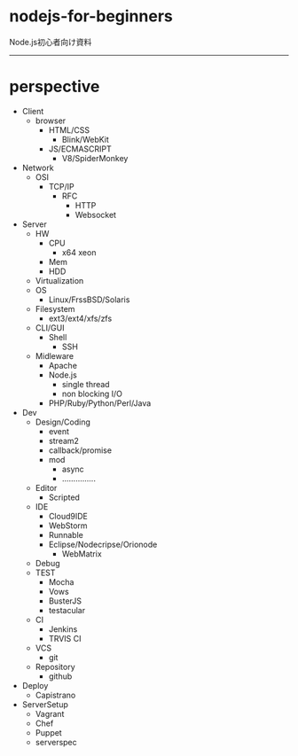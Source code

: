 nodejs-for-beginners
====================

Node.js初心者向け資料

- - -
# perspective
* Client
  * browser
    * HTML/CSS
      * Blink/WebKit
    * JS/ECMASCRIPT
      * V8/SpiderMonkey
* Network
  * OSI
    * TCP/IP
      * RFC
        * HTTP
        * Websocket
* Server
  * HW
    * CPU
      * x64 xeon
    * Mem
    * HDD
  * Virtualization
  * OS
    * Linux/FrssBSD/Solaris
  * Filesystem
    * ext3/ext4/xfs/zfs
  * CLI/GUI
    * Shell
      * SSH
  * Midleware
    * Apache
    * Node.js
      * single thread
      * non blocking I/O
    * PHP/Ruby/Python/Perl/Java
* Dev
  * Design/Coding
    * event
    * stream2
    * callback/promise
    * mod
      * async
      * ...............
  * Editor
    * Scripted
  * IDE
    * Cloud9IDE
    * WebStorm
    * Runnable
    * Eclipse/Nodecripse/Orionode
      * WebMatrix
  * Debug
  * TEST
    * Mocha
    * Vows
    * BusterJS
    * testacular
  * CI
    * Jenkins
    * TRVIS CI
  * VCS
    * git
  * Repository
    * github
* Deploy
  * Capistrano
* ServerSetup
  * Vagrant
  * Chef
  * Puppet
  * serverspec
